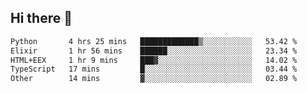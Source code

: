 ## Hi there 👋

<!--
**whirlun/whirlun** is a ✨ _special_ ✨ repository because its `README.md` (this file) appears on your GitHub profile.

Here are some ideas to get you started:

- 🔭 I’m currently working on ...
- 🌱 I’m currently learning ...
- 👯 I’m looking to collaborate on ...
- 🤔 I’m looking for help with ...
- 💬 Ask me about ...
- 📫 How to reach me: ...
- 😄 Pronouns: ...
- ⚡ Fun fact: ...
-->
<!--START_SECTION:waka-->

```txt
Python       4 hrs 25 mins   █████████████▒░░░░░░░░░░░   53.42 %
Elixir       1 hr 56 mins    ██████░░░░░░░░░░░░░░░░░░░   23.34 %
HTML+EEX     1 hr 9 mins     ███▓░░░░░░░░░░░░░░░░░░░░░   14.02 %
TypeScript   17 mins         █░░░░░░░░░░░░░░░░░░░░░░░░   03.44 %
Other        14 mins         ▓░░░░░░░░░░░░░░░░░░░░░░░░   02.89 %
```

<!--END_SECTION:waka-->
